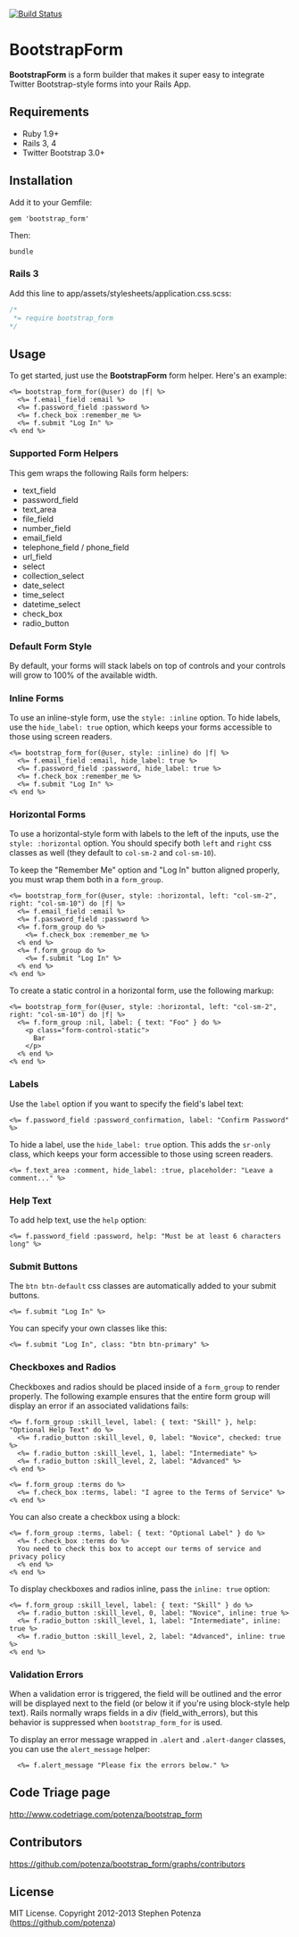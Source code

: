 [![Build Status](https://travis-ci.org/potenza/bootstrap_form.png)](https://travis-ci.org/potenza/bootstrap_form)

# BootstrapForm

**BootstrapForm** is a form builder that makes it super easy to integrate
Twitter Bootstrap-style forms into your Rails App.

## Requirements

* Ruby 1.9+
* Rails 3, 4
* Twitter Bootstrap 3.0+

## Installation

Add it to your Gemfile:

`gem 'bootstrap_form'`

Then:

`bundle`

### Rails 3

Add this line to app/assets/stylesheets/application.css.scss:

```css
/*
 *= require bootstrap_form
*/
```

## Usage

To get started, just use the **BootstrapForm** form helper. Here's an example:

```erb
<%= bootstrap_form_for(@user) do |f| %>
  <%= f.email_field :email %>
  <%= f.password_field :password %>
  <%= f.check_box :remember_me %>
  <%= f.submit "Log In" %>
<% end %>
```

### Supported Form Helpers

This gem wraps the following Rails form helpers:

* text_field
* password_field
* text_area
* file_field
* number_field
* email_field
* telephone_field / phone_field
* url_field
* select
* collection_select
* date_select
* time_select
* datetime_select
* check_box
* radio_button

### Default Form Style

By default, your forms will stack labels on top of controls and your controls
will grow to 100% of the available width.

### Inline Forms

To use an inline-style form, use the `style: :inline` option. To hide labels,
use the `hide_label: true` option, which keeps your forms accessible to those
using screen readers.

```erb
<%= bootstrap_form_for(@user, style: :inline) do |f| %>
  <%= f.email_field :email, hide_label: true %>
  <%= f.password_field :password, hide_label: true %>
  <%= f.check_box :remember_me %>
  <%= f.submit "Log In" %>
<% end %>
```

### Horizontal Forms

To use a horizontal-style form with labels to the left of the inputs, use the
`style: :horizontal` option. You should specify both `left` and `right` css
classes as well (they default to `col-sm-2` and `col-sm-10`).

To keep the "Remember Me" option and "Log In" button aligned properly, you must
wrap them both in a `form_group`.

```erb
<%= bootstrap_form_for(@user, style: :horizontal, left: "col-sm-2", right: "col-sm-10") do |f| %>
  <%= f.email_field :email %>
  <%= f.password_field :password %>
  <%= f.form_group do %>
    <%= f.check_box :remember_me %>
  <% end %>
  <%= f.form_group do %>
    <%= f.submit "Log In" %>
  <% end %>
<% end %>
```

To create a static control in a horizontal form, use the following markup:

```erb
<%= bootstrap_form_for(@user, style: :horizontal, left: "col-sm-2", right: "col-sm-10") do |f| %>
  <%= f.form_group :nil, label: { text: "Foo" } do %>
    <p class="form-control-static">
      Bar
    </p>
  <% end %>
<% end %>
```

### Labels

Use the `label` option if you want to specify the field's label text:

```erb
<%= f.password_field :password_confirmation, label: "Confirm Password" %>
```

To hide a label, use the `hide_label: true` option. This adds the `sr-only`
class, which keeps your form accessible to those using screen readers.

```erb
<%= f.text_area :comment, hide_label: :true, placeholder: "Leave a comment..." %>
```

### Help Text

To add help text, use the `help` option:

```erb
<%= f.password_field :password, help: "Must be at least 6 characters long" %>
```

### Submit Buttons

The `btn btn-default` css classes are automatically added to your submit
buttons.

```erb
<%= f.submit "Log In" %>
```

You can specify your own classes like this:

```erb
<%= f.submit "Log In", class: "btn btn-primary" %>
```

### Checkboxes and Radios

Checkboxes and radios should be placed inside of a `form_group` to render
properly. The following example ensures that the entire form group will display
an error if an associated validations fails:

```erb
<%= f.form_group :skill_level, label: { text: "Skill" }, help: "Optional Help Text" do %>
  <%= f.radio_button :skill_level, 0, label: "Novice", checked: true %>
  <%= f.radio_button :skill_level, 1, label: "Intermediate" %>
  <%= f.radio_button :skill_level, 2, label: "Advanced" %>
<% end %>

<%= f.form_group :terms do %>
  <%= f.check_box :terms, label: "I agree to the Terms of Service" %>
<% end %>
```

You can also create a checkbox using a block:

```erb
<%= f.form_group :terms, label: { text: "Optional Label" } do %>
  <%= f.check_box :terms do %>
  You need to check this box to accept our terms of service and privacy policy
  <% end %>
<% end %>
```

To display checkboxes and radios inline, pass the `inline: true` option:

```erb
<%= f.form_group :skill_level, label: { text: "Skill" } do %>
  <%= f.radio_button :skill_level, 0, label: "Novice", inline: true %>
  <%= f.radio_button :skill_level, 1, label: "Intermediate", inline: true %>
  <%= f.radio_button :skill_level, 2, label: "Advanced", inline: true %>
<% end %>
```

<!--
### Prepending inputs

You can prepend an input file with the `prepend` option:

```erb
<%= f.text_field :twitter_username, prepend: "@" %>
```

### Appending inputs

You can append an input file with the `append` option:

```erb
<%= f.text_field :amount, append: ".00" %>
```
-->

### Validation Errors

When a validation error is triggered, the field will be outlined and the
error will be displayed next to the field (or below it if you're using
block-style help text). Rails normally wraps fields in a div
(field_with_errors), but this behavior is suppressed when
`bootstrap_form_for` is used.

To display an error message wrapped in `.alert` and `.alert-danger`
classes, you can use the `alert_message` helper:

```erb
  <%= f.alert_message "Please fix the errors below." %>
```

## Code Triage page

http://www.codetriage.com/potenza/bootstrap_form

## Contributors

https://github.com/potenza/bootstrap_form/graphs/contributors

## License

MIT License. Copyright 2012-2013 Stephen Potenza (https://github.com/potenza)
